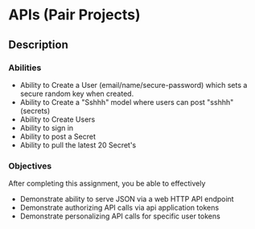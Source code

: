 APIs (Pair Projects)
===============================

Description
-----------

### Abilities

-	Ability to Create a User (email/name/secure-password) which sets a secure random key when created.
-	Ability to Create a "Sshhh" model where users can post "sshhh" (secrets)
-	Ability to Create Users
-	Ability to sign in
-	Ability to post a Secret
-	Ability to pull the latest 20 Secret's

### Objectives

After completing this assignment, you be able to effectively

-	Demonstrate ability to serve JSON via a web HTTP API endpoint
-	Demonstrate authorizing API calls via api application tokens
-	Demonstrate personalizing API calls for specific user tokens
